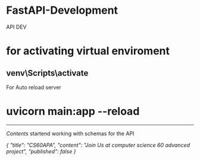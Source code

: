 # FastAPI-Development
API DEV
# for activating virtual enviroment 
## venv\Scripts\activate

For Auto reload server
# uvicorn main:app --reload

<hr>
<i>Contents</i>
 startend working with schemas for the API

 <i>{
    "title": "CS60APA",
    "content": "Join Us at computer science 60 advanced project",
    "published": false
    }
</i>


